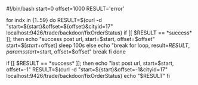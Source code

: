 #!/bin/bash
start=0
offset=1000
RESULT='error'

for indx in {1..59}
   do
      RESULT=$(curl -d "start=${start}&offset=${offset}&cityid=17" localhost:9426/trade/backdoor/fixOrderStatus)
          if [[ $RESULT == *success* ]]; then
              echo "success post url, start=$start, offset=$offset"
              start=$[$start+$offset]
              sleep 100s
          else
              echo "break for loop, result=$RESULT, params start=$start, offset=$offset"
              break
          fi
  done

if [[ $RESULT == *success* ]]; then
   echo "last post url, start=$start, offset=-1"
   RESULT=$(curl -d "start=${start}&offset=-1&cityid=17" localhost:9426/trade/backdoor/fixOrderStatus)
   echo "$RESULT"
fi